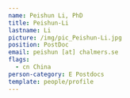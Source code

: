 ```yaml
---
name: Peishun Li, PhD
title: Peishun-Li
lastname: Li
picture: /img/pic_Peishun-Li.jpg
position: PostDoc
email: peishun [at] chalmers.se
flags:
  - cn China
person-category: E Postdocs
template: people/profile
---
```


